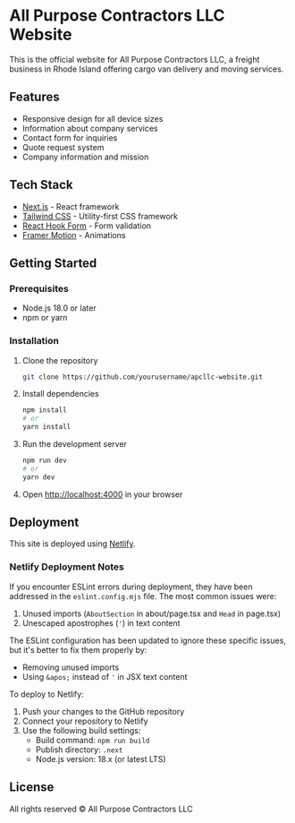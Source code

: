 # All Purpose Contractors LLC Website

This is the official website for All Purpose Contractors LLC, a freight business in Rhode Island offering cargo van delivery and moving services.

## Features

- Responsive design for all device sizes
- Information about company services
- Contact form for inquiries
- Quote request system
- Company information and mission

## Tech Stack

- [Next.js](https://nextjs.org/) - React framework
- [Tailwind CSS](https://tailwindcss.com/) - Utility-first CSS framework
- [React Hook Form](https://react-hook-form.com/) - Form validation
- [Framer Motion](https://www.framer.com/motion/) - Animations

## Getting Started

### Prerequisites

- Node.js 18.0 or later
- npm or yarn

### Installation

1. Clone the repository
   ```bash
   git clone https://github.com/yourusername/apcllc-website.git
   ```

2. Install dependencies
   ```bash
   npm install
   # or
   yarn install
   ```

3. Run the development server
   ```bash
   npm run dev
   # or
   yarn dev
   ```

4. Open [http://localhost:4000](http://localhost:4000) in your browser

## Deployment

This site is deployed using [Netlify](https://www.netlify.com/).

### Netlify Deployment Notes

If you encounter ESLint errors during deployment, they have been addressed in the `eslint.config.mjs` file. The most common issues were:

1. Unused imports (`AboutSection` in about/page.tsx and `Head` in page.tsx)
2. Unescaped apostrophes (`'`) in text content

The ESLint configuration has been updated to ignore these specific issues, but it's better to fix them properly by:
- Removing unused imports
- Using `&apos;` instead of `'` in JSX text content

To deploy to Netlify:

1. Push your changes to the GitHub repository
2. Connect your repository to Netlify
3. Use the following build settings:
   - Build command: `npm run build`
   - Publish directory: `.next`
   - Node.js version: 18.x (or latest LTS)

## License

All rights reserved © All Purpose Contractors LLC
